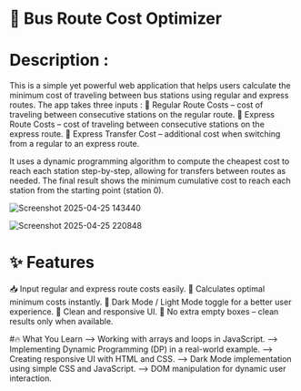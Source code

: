 # 🚌 Bus Route Cost Optimizer
# Description :

This is a simple yet powerful web application that helps users calculate the minimum cost of traveling between bus stations using regular and express routes.
The app takes three inputs :
🚏 Regular Route Costs – cost of traveling between consecutive stations on the regular route.
🚄 Express Route Costs – cost of traveling between consecutive stations on the express route.
💸 Express Transfer Cost – additional cost when switching from a regular to an express route.

It uses a dynamic programming algorithm to compute the cheapest cost to reach each station step-by-step, allowing for transfers between routes as needed.
The final result shows the minimum cumulative cost to reach each station from the starting point (station 0).


![Screenshot 2025-04-25 143440](https://github.com/user-attachments/assets/c53be159-52a7-42cd-8ca9-530bbf9bcde2)

![Screenshot 2025-04-25 220848](https://github.com/user-attachments/assets/8426fda2-9682-45ac-8a4f-0c3bc0e7ad71)


# ✨ Features
📥 Input regular and express route costs easily.
🧠 Calculates optimal minimum costs instantly.
🌙 Dark Mode / Light Mode toggle for a better user experience.
🎨 Clean and responsive UI.
🧹 No extra empty boxes – clean results only when available.

#🔥 What You Learn 
--> Working with arrays and loops in JavaScript.
--> Implementing Dynamic Programming (DP) in a real-world example.
--> Creating responsive UI with HTML and CSS.
--> Dark Mode implementation using simple CSS and JavaScript.
--> DOM manipulation for dynamic user interaction.



